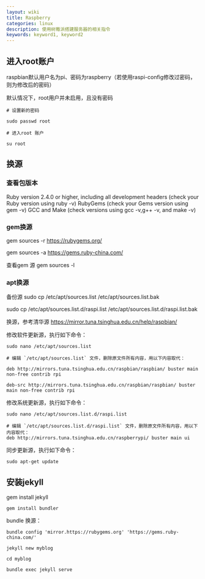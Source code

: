 ```yaml
---
layout: wiki
title: Raspberry
categories: linux
description: 使用树莓派搭建服务器的相关指令
keywords: keyword1, keyword2
---
```

## 进入root账户

raspbian默认用户名为pi、密码为raspberry（若使用raspi-config修改过密码，则为修改后的密码）

默认情况下，root用户并未启用，且没有密码

```
# 设置新的密码

sudo passwd root

# 进入root 账户

su root

```
## 换源

### 查看包版本
Ruby version 2.4.0 or higher, including all development headers (check your Ruby version using ruby -v)
RubyGems (check your Gems version using gem -v)
GCC and Make (check versions using gcc -v,g++ -v, and make -v)

### gem换源
gem sources -r https://rubygems.org/

gem sources -a https://gems.ruby-china.com/

查看gem 源 gem sources -l

### apt换源

备份源
sudo cp /etc/apt/sources.list /etc/apt/sources.list.bak

sudo cp /etc/apt/sources.list.d/raspi.list /etc/apt/sources.list.d/raspi.list.bak

换源，参考清华源 https://mirror.tuna.tsinghua.edu.cn/help/raspbian/

修改软件更新源，执行如下命令：

```
sudo nano /etc/apt/sources.list

# 编辑 `/etc/apt/sources.list` 文件，删除原文件所有内容，用以下内容取代：

deb http://mirrors.tuna.tsinghua.edu.cn/raspbian/raspbian/ buster main non-free contrib rpi

deb-src http://mirrors.tuna.tsinghua.edu.cn/raspbian/raspbian/ buster main non-free contrib rpi

```

修改系统更新源，执行如下命令：

```
sudo nano /etc/apt/sources.list.d/raspi.list

# 编辑 `/etc/apt/sources.list.d/raspi.list` 文件，删除原文件所有内容，用以下内容取代：
deb http://mirrors.tuna.tsinghua.edu.cn/raspberrypi/ buster main ui

```
同步更新源，执行如下命令：

```
sudo apt-get update
```

## 安装jekyll

gem install jekyll

`gem install bundler`

bundle 换源：

```
bundle config 'mirror.https://rubygems.org' 'https://gems.ruby-china.com/'

jekyll new myblog

cd myblog

bundle exec jekyll serve
```
